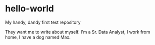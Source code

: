# hello-world
My handy, dandy first test repository

They want me to write about myself. I'm a Sr. Data Analyst, I work from home, I have a dog named Max.

